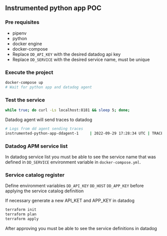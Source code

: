 ## Instrumented python app POC

### Pre requisites
- pipenv
- python
- docker engine
- docker-compose
- Replace `DD_API_KEY` with the desired datadog api key
- Replace `DD_SERVICE` with the desired service name, must be unique

### Execute the project
```bash
docker-compose up
# Wait for python app and datadog agent
```

### Test the service
```bash
while true; do curl -Ls localhost:8181 && sleep 5; done;
```

Datadog agent will send traces to datadog

```bash
# Logs from dd agent sending traces
instrumented-python-app-ddagent-1     | 2022-09-29 17:28:34 UTC | TRACE | INFO | (run.go:254 in Infof) | [lang:python lang_version:3.9.2 interpreter:CPython tracer_version:1.5.0 endpoint_version:v0.4] -> traces received: 12, traces filtered: 0, traces amount: 20578 bytes, events extracted: 0, events sampled: 0
```

### Datadog APM service list

In datadog service list you must be able to see the service name that was defined in `DD_SERVICE` environment variable in `docker-compose.yml`.

### Service catalog register

Define environment variables `DD_API_KEY` `DD_HOST` `DD_APP_KEY` before applying the service catalog definition

If necessary generate a new API_KET and APP_KEY in datadog

```bash
terraform init
terraform plan
terraform apply
```

After approving you must be able to see the service definitions in datadog